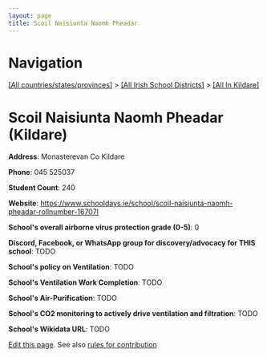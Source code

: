 ```yaml
---
layout: page
title: Scoil Naisiunta Naomh Pheadar
---
```

# Navigation

[[All countries/states/provinces]](../../..) > [[All Irish School Districts]](../..) > [[All In Kildare]](..)

# Scoil Naisiunta Naomh Pheadar (Kildare)

**Address**: Monasterevan Co Kildare

**Phone**: 045 525037

**Student Count**: 240

**Website**: <https://www.schooldays.ie/school/scoil-naisiunta-naomh-pheadar-rollnumber-16707I>

**School's overall airborne virus protection grade (0-5)**: 0

**Discord, Facebook, or WhatsApp group for discovery/advocacy for THIS school**: TODO

**School's policy on Ventilation**: TODO

**School's Ventilation Work Completion**: TODO

**School's Air-Purification**: TODO

**School's CO2 monitoring to actively drive ventilation and filtration**: TODO

**School's Wikidata URL**: TODO


[Edit this page](https://github.com/ventilate-schools/Ireland/edit/main/./Kildare/Scoil_Naisiunta_Naomh_Pheadar.md). See also [rules for contribution](../../../contribution-rules/)